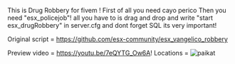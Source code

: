This is Drug Robbery for fivem !
First of all you need cayo perico Then you need "esx_policejob"!
all you have to is drag and drop and write "start esx_drugRobbery" in server.cfg and dont forget SQL its very important!

Original script = https://github.com/esx-community/esx_vangelico_robbery

Preview video = https://youtu.be/7eQYTG_Ow6A!
Locations = ![paikat](https://user-images.githubusercontent.com/95187459/165084547-e92c217c-0225-4671-b81c-0973aba753b3.jpg)

